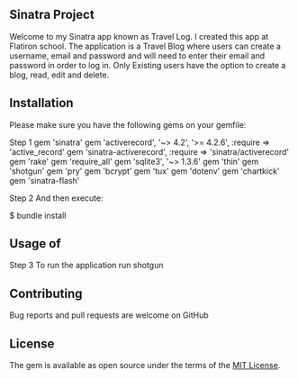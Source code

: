 ## Sinatra Project
Welcome to my Sinatra app known as Travel Log. I created this app at Flatiron school. The application is a Travel Blog where users can create a username, email and password and will need to enter their email and password in order to log in. Only Existing users have the option to create a blog, read, edit and delete. 

## Installation

Please make sure you have the following gems on your gemfile:

Step 1
gem 'sinatra'
gem 'activerecord', '~> 4.2', '>= 4.2.6', :require => 'active_record'
gem 'sinatra-activerecord', :require => 'sinatra/activerecord'
gem 'rake'
gem 'require_all'
gem 'sqlite3', '~> 1.3.6'
gem 'thin'
gem 'shotgun'
gem 'pry'
gem 'bcrypt'
gem 'tux'
gem 'dotenv'
gem 'chartkick'
gem 'sinatra-flash'

Step 2
And then execute:

$ bundle install 

## Usage of 

Step 3
To run the application
run shotgun 


## Contributing

Bug reports and pull requests are welcome on GitHub 

## License

The gem is available as open source under the terms of the [MIT License](https://opensource.org/licenses/MIT).

